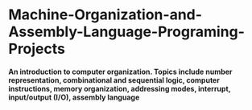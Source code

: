# Machine-Organization-and-Assembly-Language-Programing-Projects
#### An introduction to computer organization. Topics include number representation, combinational and sequential logic, computer instructions, memory organization, addressing modes, interrupt, input/output (I/O), assembly language

